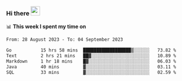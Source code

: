 ### Hi there <a href="https://www.gautamkrishnar.com/"><img src="https://media.giphy.com/media/hvRJCLFzcasrR4ia7z/giphy.gif" width="25px"></a>

📊 **This week I spent my time on**

<!--START_SECTION:waka-->

```txt
From: 28 August 2023 - To: 04 September 2023

Go           15 hrs 58 mins  ██████████████████▒░░░░░░   73.82 %
Text         2 hrs 21 mins   ██▓░░░░░░░░░░░░░░░░░░░░░░   10.89 %
Markdown     1 hr 18 mins    █▓░░░░░░░░░░░░░░░░░░░░░░░   06.03 %
Java         40 mins         ▓░░░░░░░░░░░░░░░░░░░░░░░░   03.11 %
SQL          33 mins         ▓░░░░░░░░░░░░░░░░░░░░░░░░   02.59 %
```

<!--END_SECTION:waka-->
